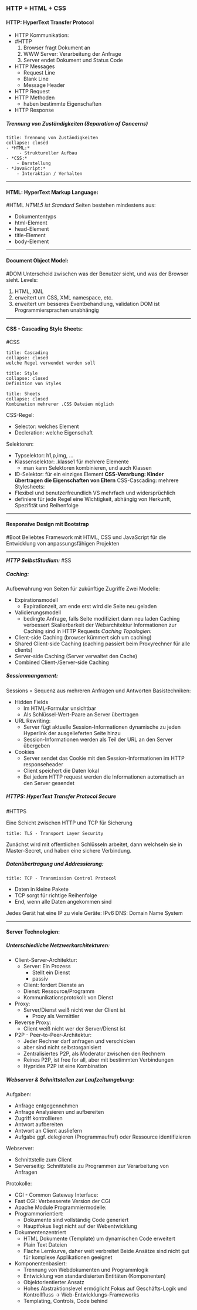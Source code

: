 ### HTTP + HTML + CSS

#### HTTP: HyperText Transfer Protocol
- HTTP Kommunikation:
- #HTTP
	1. Browser fragt Dokument an
	2. WWW Server: Verarbeitung der Anfrage
	3. Server endet Dokument und Status Code
- HTTP Messages
	- Request Line
	- Blank Line
	- Message Header
- HTTP Request
- HTTP Methoden 
	- haben bestimmte Eigenschaften
- HTTP Response

##### Trennung von Zuständigkeiten (Separation of Concerns)

```ad-info
title: Trennung von Zuständigkeiten
collapse: closed
- *HTML:*
	 - Struktureller Aufbau
- *CSS:*
	- Darstellung
- *JavaScript:*
	- Interaktion / Verhalten
```

---

#### HTML: HyperText Markup Language:
#HTML
*HTML5 ist Standard*
Seiten bestehen mindestens aus:
- Dokumententyps
- html-Element
- head-Element
- title-Element
- body-Element

---

#### Document Object Model:
#DOM
Unterscheid zwischen was der Benutzer sieht, und was der Browser sieht.
Levels:
1. HTML, XML
2. erweitert um CSS, XML namespace, etc.
3. erweitert um besseres Eventbehandlung, validation
DOM ist Programmiersprachen unabhängig

---

#### CSS - Cascading Style Sheets:
#CSS
```ad-info
title: Cascading
collapse: closed
welche Regel verwendet werden soll
```
```ad-info
title: Style
collapse: closed
Definition von Styles
```
```ad-info
title: Sheets
collapse: closed
Kombination mehrerer .CSS Dateien möglich
```

CSS-Regel:
- Selector: welches Element
- Decleration: welche Eigenschaft

Selektoren:
- Typselektor: h1,p,img, ...
- Klassenselektor: .klasse1 für mehrere Elemente
	- man kann Selektoren kombinieren, und auch Klassen
- ID-Selektor: für ein einziges Element
**CSS-Verarbung: Kinder übertragen die Eigenschaften von Eltern**
CSS-Cascading: mehrere Stylesheets:
- Flexibel und benutzerfreundlich VS mehrfach und widersprüchlich
- definiere für jede Regel eine Wichtigkeit, abhängig von Herkunft, Spezifität und Reihenfolge

---

#### Responsive Design mit Bootstrap
#Boot 
Beliebtes Framework mit HTML, CSS und JavaScript für die Entwicklung von anpassungsfähigen Projekten

---

***HTTP SelbstStudium:***
#SS 
##### Caching: 
Aufbewahrung von Seiten für zukünftige Zugriffe
Zwei Modelle:
- Expirationsmodell
	- Expirationzeit, am ende erst wird die Seite neu geladen
- Validierungsmodell
	- bedingte Anfrage, falls Seite modifiziert dann neu laden
Caching verbessert Skalierbarkeit der Webarchitektur
Informationen zur Caching sind in HTTP Requests
*Caching Topologien:*
- Client-side Caching (browser kümmert sich um caching)
- Shared Client-side Caching (caching passiert beim Proxyrechner für alle clients)
- Server-side Caching (Server verwaltet den Cache)
- Combined Client-/Server-side Caching

##### Sessionmangement: 
Sessions = Sequenz aus mehreren Anfragen und Antworten
Basistechniken:
- Hidden Fields
	- Im HTML-Formular unsichtbar
	- Als Schlüssel-Wert-Paare an Server übertragen
- URL Rewriting:
	- Server fügt aktuelle Session-Informationen dynamische zu jeden Hyperlink der ausgelieferten Seite hinzu
	- Session-Informationen werden als Teil der URL an den Server übergeben
- Cookies
	- Server sendet das Cookie mit den Session-Informationen im HTTP responseheader
	- Client speichert die Daten lokal
	- Bei jedem HTTP request werden die Informationen automatisch an den Server gesendet


##### HTTPS: HyperText Transfer Protocol *Secure*
#HTTPS 

Eine Schicht zwischen HTTP und TCP für Sicherung
```ad-abstract
title: TLS - Transport Layer Security
```
Zunächst wird mit offentlichen Schlüsseln arbeitet, dann welchseln sie in Master-Secret, und haben eine sichere Verbindung.

##### Datenübertragung und Addressierung:

```ad-abstract
title: TCP - Transmission Control Protocol
```
- Daten in kleine Pakete
- TCP sorgt für richtige Reihenfolge
- End, wenn alle Daten angekommen sind

Jedes Gerät hat eine IP
zu viele Geräte: IPv6
DNS: Domain Name System

---

#### Server Technologien:

##### Unterschiedliche Netzwerkarchitekturen:
- Client-Server-Architektur:
	- Server: Ein Prozess
		- Stellt ein Dienst
		- passiv
	- Client: fordert Dienste an
	- Dienst: Ressource/Programm
	- Kommunikationsprotokoll: von Dienst
- Proxy:
	- Server/Dienst weiß nicht wer der Client ist
		- Proxy als Vermittler
- Reverse Proxy:
	-  Client weiß nicht wer der Server/Dienst ist
- P2P - Peer-to-Peer-Architektur:
	- Jeder Rechner darf anfragen und verschicken
	- aber sind nicht selbstorganisiert
	- Zentralisiertes P2P, als Moderator zwischen den Rechnern
	- Reines P2P, ist free for all, aber mit bestimmten Verbindungen
	- Hyprides P2P ist eine Kombination

##### Webserver & Schnittstellen zur Laufzeitumgebung:

Aufgaben:
- Anfrage entgegennehmen
- Anfrage Analysieren und aufbereiten
- Zugriff kontrollieren
- Antwort aufbereiten
- Antwort an Client ausliefern
- Aufgabe ggf. delegieren (Programmaufruf) oder Ressource identifizieren

Webserver: 
- Schnittstelle zum Client
- Serverseitig: Schnittstelle zu Programmen zur Verarbeitung von Anfragen

Protokolle:
- CGI - Common Gateway Interface:
- Fast CGI: Verbesserete Version der CGI
- Apache Module
Programmiermodelle:
- Programmorientiert:
	- Dokumente sind vollständig Code generiert
	- Hauptfokus liegt nicht auf der Webentwicklung
- Dokumentenzentriert
	- HTML Dokumente (Template) um dynamischen Code erweitert
	- Plain Text Dateien
	- Flache Lernkurve, daher weit verbreitet
Beide Ansätze sind nicht gut für komplexe Applikationen geeignet
- Komponentenbasiert:
	- Trennung von Webdokumenten und Programmlogik
	- Entwicklung von standardisierten Entitäten (Komponenten)
	- Objektorientierter Ansatz 
	- Hohes Abstraktionslevel ermöglicht Fokus auf Geschäfts-Logik und Kontrollfluss → Web-Entwicklungs-Frameworks
	- Templating, Controls, Code behind
